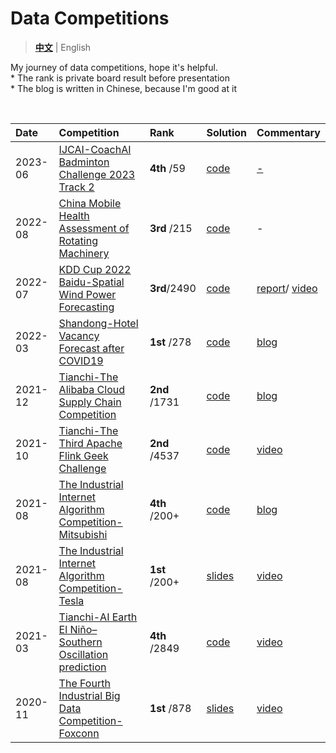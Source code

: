 # Data Competitions

> **[中文](https://github.com/LongxingTan/Data-competitions/blob/master/README.md)** | English

My journey of data competitions, hope it's helpful.<br>
\* The rank is private board result before presentation <br>
\* The blog is written in Chinese, because I'm good at it


&nbsp;

| Date | Competition | Rank | Solution | Commentary |
| :-- | :-- | :-- | :-- | :-- |
| 2023-06 | [IJCAI-CoachAI Badminton Challenge 2023 Track 2](https://sites.google.com/view/coachai-challenge-2023/tasks/track2) | **4th** /59 | [code](https://github.com/LongxingTan/Data-competitions/tree/master/ijcai-badminton) | [-]() |
| 2022-08 | [China Mobile Health Assessment of Rotating Machinery](https://ecloud.10086.cn/api/query/developer/user/home.html?ticket=ST-723-XerOpAXk2r6fjD49I5Xl-cas01.example.org#/api/query/developer/match/matchspecialpage.html?way=DC) | **3rd** /215 | [code](https://github.com/LongxingTan/Data-competitions/tree/master/dc-mobile) | - |
| 2022-07 | [KDD Cup 2022 Baidu-Spatial Wind Power Forecasting](https://aistudio.baidu.com/aistudio/competition/detail/152/0/introduction) | **3rd**/2490 | [code](https://github.com/LongxingTan/KDDCup2022-Baidu) | [report](https://baidukddcup2022.github.io/papers/Baidu_KDD_Cup_2022_Workshop_paper_2696.pdf)/ [video](https://youtu.be/OuBnMvirwoQ?t=5074) |
| 2022-03 | [Shandong-Hotel Vacancy Forecast after COVID19](http://data.sd.gov.cn/cmpt/cmptDetail.html?id=58) | **1st** /278 | [code](https://github.com/LongxingTan/Data-competitions/tree/master/shandong-hotel) | [blog](https://mp.weixin.qq.com/s/wWwCcih-VOy5rQo7PpI1Pg) |
| 2021-12 | [Tianchi-The Alibaba Cloud Supply Chain Competition](https://tianchi.aliyun.com/competition/entrance/531934/introduction) | **2nd** /1731 | [code](https://github.com/LongxingTan/Data-competitions/tree/master/tianchi-supply-chain) | [blog](https://mp.weixin.qq.com/s/SoxzxL0XySNibpxUZK2CbQ) |
| 2021-10 | [Tianchi-The Third Apache Flink Geek Challenge](https://tianchi.aliyun.com/competition/entrance/531925/introduction) | **2nd** /4537 | [code](https://github.com/LongxingTan/Data-competitions/tree/master/tianchi-flink-aaig) | [video](https://tianchi.aliyun.com/course/322/14503) |
| 2021-08 | [The Industrial Internet Algorithm Competition-Mitsubishi](http://iiac.vip/) | **4th** /200+ | [code](https://github.com/LongxingTan/Data-competitions/tree/master/iiac-mitsubishi) | [blog](https://mp.weixin.qq.com/s/8fZLaSU2j2_XFn0wc7frYg) |
| 2021-08 | [The Industrial Internet Algorithm Competition-Tesla](http://iiac.vip/) | **1st** /200+ | [slides](https://github.com/LongxingTan/Data-competitions/tree/master/iiac-tesla) | [video](https://b23.tv/Q9MsS18)  |
| 2021-03 | [Tianchi-AI Earth El Niño–Southern Oscillation prediction](https://tianchi.aliyun.com/competition/entrance/531871/introduction) | **4th** /2849 | [code](https://github.com/LongxingTan/Data-competitions/tree/master/tianchi-enso-prediction) | [video](https://tianchi.aliyun.com/course/live/1651) |
| 2020-11 | [The Fourth Industrial Big Data Competition-Foxconn](http://www.industrial-bigdata.com/Competition) | **1st** /878 | [slides](https://github.com/LongxingTan/Data-competitions/blob/master/industry-injection-molding)| [video](http://kejiao.cctv.com/2020/11/24/VIDEs1nVMyT5IsTKuDvov5vQ201124.shtml?spm=C94255512193.P12720962538.0.0) |

